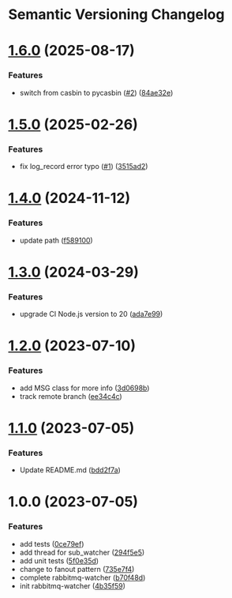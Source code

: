 # Semantic Versioning Changelog

# [1.6.0](https://github.com/officialpycasbin/rabbitmq-watcher/compare/v1.5.0...v1.6.0) (2025-08-17)


### Features

* switch from casbin to pycasbin ([#2](https://github.com/officialpycasbin/rabbitmq-watcher/issues/2)) ([84ae32e](https://github.com/officialpycasbin/rabbitmq-watcher/commit/84ae32ec2bce93669d6fe07b69519d4f75f23110))

# [1.5.0](https://github.com/officialpycasbin/rabbitmq-watcher/compare/v1.4.0...v1.5.0) (2025-02-26)


### Features

* fix log_record error typo ([#1](https://github.com/officialpycasbin/rabbitmq-watcher/issues/1)) ([3515ad2](https://github.com/officialpycasbin/rabbitmq-watcher/commit/3515ad2afddf5de9120e772e76324a089b4b56c9))

# [1.4.0](https://github.com/officialpycasbin/rabbitmq-watcher/compare/v1.3.0...v1.4.0) (2024-11-12)


### Features

* update path ([f589100](https://github.com/officialpycasbin/rabbitmq-watcher/commit/f589100a07f13ff63103f14f11881d9c69a3e3f7))

# [1.3.0](https://github.com/officialpycasbin/rabbitmq-watcher/compare/v1.2.0...v1.3.0) (2024-03-29)


### Features

* upgrade CI Node.js version to 20 ([ada7e99](https://github.com/officialpycasbin/rabbitmq-watcher/commit/ada7e99a9db15a661a85d10dc8da8125423a0ced))

# [1.2.0](https://github.com/officialpycasbin/rabbitmq-watcher/compare/v1.1.0...v1.2.0) (2023-07-10)


### Features

* add MSG class for more info ([3d0698b](https://github.com/officialpycasbin/rabbitmq-watcher/commit/3d0698b1992216d4fd413e5d6f9857d25da3e014))
* track remote branch ([ee34c4c](https://github.com/officialpycasbin/rabbitmq-watcher/commit/ee34c4cfed6342f6d0732117e9c402528c83e3ab))

# [1.1.0](https://github.com/officialpycasbin/rabbitmq-watcher/compare/v1.0.0...v1.1.0) (2023-07-05)


### Features

* Update README.md ([bdd2f7a](https://github.com/officialpycasbin/rabbitmq-watcher/commit/bdd2f7a62e32dea7cf91df4100864349aa806494))

# 1.0.0 (2023-07-05)


### Features

* add tests ([0ce79ef](https://github.com/officialpycasbin/rabbitmq-watcher/commit/0ce79ef9e451f5fdd7d56c74b08ddafe86b0cfb3))
* add thread for sub_watcher ([294f5e5](https://github.com/officialpycasbin/rabbitmq-watcher/commit/294f5e53296ceee428a29437d91616394da2b151))
* add unit tests ([5f0e35d](https://github.com/officialpycasbin/rabbitmq-watcher/commit/5f0e35d4ad6c69d5a8b62e106b02bfd69a4c8d1c))
* change to fanout pattern ([735e7f4](https://github.com/officialpycasbin/rabbitmq-watcher/commit/735e7f44b393cf2be4c698f2939feb26c18f1947))
* complete rabbitmq-watcher ([b70f48d](https://github.com/officialpycasbin/rabbitmq-watcher/commit/b70f48d1e6ebdb7c9b3961e0ffd2b83fbfb554de))
* init rabbitmq-watcher ([4b35f59](https://github.com/officialpycasbin/rabbitmq-watcher/commit/4b35f597dd822cfa1414dbb76e8739d715be4d57))
